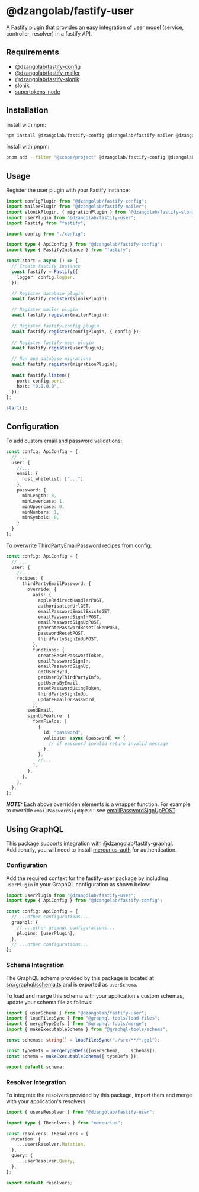 # @dzangolab/fastify-user

A [Fastify](https://github.com/fastify/fastify) plugin that provides an easy integration of user model (service, controller, resolver) in a fastify API.

## Requirements

* [@dzangolab/fastify-config](../config/)
* [@dzangolab/fastify-mailer](../mailer/)
* [@dzangolab/fastify-slonik](../slonik/)
* [slonik](https://github.com/spa5k/fastify-slonik)
* [supertokens-node](https://github.com/supertokens/supertokens-node)

## Installation

Install with npm:

```bash
npm install @dzangolab/fastify-config @dzangolab/fastify-mailer @dzangolab/fastify-slonik @dzangolab/fastify-user slonik supertokens-node
```

Install with pnpm:

```bash
pnpm add --filter "@scope/project" @dzangolab/fastify-config @dzangolab/fastify-mailer @dzangolab/fastify-slonik @dzangolab/fastify-user slonik supertokens-node
```

## Usage

Register the user plugin with your Fastify instance:

```typescript
import configPlugin from "@dzangolab/fastify-config";
import mailerPlugin from "@dzangolab/fastify-mailer";
import slonikPlugin, { migrationPlugin } from "@dzangolab/fastify-slonik";
import userPlugin from "@dzangolab/fastify-user";
import Fastify from "fastify";

import config from "./config";

import type { ApiConfig } from "@dzangolab/fastify-config";
import type { FastifyInstance } from "fastify";

const start = async () => {
  // Create fastify instance
  const fastify = Fastify({
    logger: config.logger,
  });

  // Register database plugin
  await fastify.register(slonikPlugin);

  // Register mailer plugin
  await fastify.register(mailerPlugin);
  
  // Register fastify-config plugin
  await fastify.register(configPlugin, { config });
  
  // Register fastify-user plugin
  await fastify.register(userPlugin);

  // Run app database migrations
  await fastify.register(migrationPlugin);
  
  await fastify.listen({
    port: config.port,
    host: "0.0.0.0",
  });
};

start();
```

## Configuration
To add custom email and password validations:
```typescript
const config: ApiConfig = {
  // ...
  user: {
    //...
    email: {
      host_whitelist: ["..."]
    },
    password: {
      minLength: 8,
      minLowercase: 1,
      minUppercase: 0,
      minNumbers: 1,
      minSymbols: 0,
    }
  }
};
```

To overwrite ThirdPartyEmailPassword recipes from config:
```typescript
const config: ApiConfig = {
  // ...
  user: {
    //...
    recipes: {
      thirdPartyEmailPassword: {
        override: {
          apis: {
            appleRedirectHandlerPOST,
            authorisationUrlGET,
            emailPasswordEmailExistsGET,
            emailPasswordSignInPOST,
            emailPasswordSignUpPOST,
            generatePasswordResetTokenPOST,
            passwordResetPOST,
            thirdPartySignInUpPOST,
          },
          functions: {
            createResetPasswordToken,
            emailPasswordSignIn,
            emailPasswordSignUp,
            getUserById,
            getUserByThirdPartyInfo,
            getUsersByEmail,
            resetPasswordUsingToken,
            thirdPartySignInUp,
            updateEmailOrPassword,
          },
        sendEmail,
        signUpFeature: {
          formFields: [
            {
              id: "password",
              validate: async (password) => {
                // if password invalid return invalid message
              },
            },
            //...
          ],
        },
      },
    },
  },
};
```
**_NOTE:_** Each above overridden elements is a wrapper function. For example to override `emailPasswordSignUpPOST` see [emailPasswordSignUpPOST](src/supertokens/recipes/config/third-party-email-password/emailPasswordSignUpPost.ts).

## Using GraphQL

This package supports integration with [@dzangolab/fastify-graphql](../graphql/). Additionally, you will need to install [mercurius-auth](https://github.com/mercurius-js/auth) for authentication.

### Configuration

Add the required context for the fastify-user package by including `userPlugin` in your GraphQL configuration as shown below:

```typescript
import userPlugin from "@dzangolab/fastify-user";
import type { ApiConfig } from "@dzangolab/fastify-config";

const config: ApiConfig = {
  // ...other configurations...
  graphql: {
    // ...other graphql configurations...
    plugins: [userPlugin],
  },
  // ...other configurations...
};
```

### Schema Integration

The GraphQL schema provided by this package is located at [src/graphql/schema.ts](./src/graphql/schema.ts) and is exported as `userSchema`.

To load and merge this schema with your application's custom schemas, update your schema file as follows:

```typescript
import { userSchema } from "@dzangolab/fastify-user";
import { loadFilesSync } from "@graphql-tools/load-files";
import { mergeTypeDefs } from "@graphql-tools/merge";
import { makeExecutableSchema } from "@graphql-tools/schema";

const schemas: string[] = loadFilesSync("./src/**/*.gql");

const typeDefs = mergeTypeDefs([userSchema, ...schemas]);
const schema = makeExecutableSchema({ typeDefs });

export default schema;
```

### Resolver Integration

To integrate the resolvers provided by this package, import them and merge with your application's resolvers:

```typescript
import { usersResolver } from "@dzangolab/fastify-user";

import type { IResolvers } from "mercurius";

const resolvers: IResolvers = {
  Mutation: {
    ...usersResolver.Mutation,
  },
  Query: {
    ...userResolver.Query,
  },
};

export default resolvers;
```

